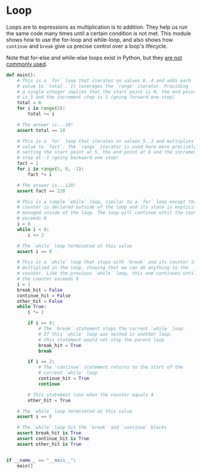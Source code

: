 # Loop

Loops are to expressions as multiplication is to addition. They help us
run the same code many times until a certain condition is not met. This
module shows how to use the for-loop and while-loop, and also shows how
`continue` and `break` give us precise control over a loop's lifecycle.

Note that for-else and while-else loops exist in Python, but they [are
not commonly used](https://stackoverflow.com/a/59491247/9921431).

```python
def main():
    # This is a `for` loop that iterates on values 0..4 and adds each
    # value to `total`. It leverages the `range` iterator. Providing
    # a single integer implies that the start point is 0, the end point
    # is 5 and the increment step is 1 (going forward one step)
    total = 0
    for i in range(5):
        total += i

    # The answer is...10!
    assert total == 10

    # This is a `for` loop that iterates on values 5..1 and multiplies each
    # value to `fact`. The `range` iterator is used here more precisely by
    # setting the start point at 5, the end point at 0 and the increment
    # step at -1 (going backward one step)
    fact = 1
    for i in range(5, 0, -1):
        fact *= i

    # The answer is...120!
    assert fact == 120

    # This is a simple `while` loop, similar to a `for` loop except that the
    # counter is declared outside of the loop and its state is explicitly
    # managed inside of the loop. The loop will continue until the counter
    # exceeds 8
    i = 0
    while i < 8:
        i += 2

    # The `while` loop terminated at this value
    assert i == 8

    # This is a `while` loop that stops with `break` and its counter is
    # multiplied in the loop, showing that we can do anything to the
    # counter. Like the previous `while` loop, this one continues until
    # the counter exceeds 8
    i = 1
    break_hit = False
    continue_hit = False
    other_hit = False
    while True:
        i *= 2

        if i >= 8:
            # The `break` statement stops the current `while` loop.
            # If this `while` loop was nested in another loop,
            # this statement would not stop the parent loop
            break_hit = True
            break

        if i == 2:
            # The `continue` statement returns to the start of the
            # current `while` loop
            continue_hit = True
            continue

        # This statement runs when the counter equals 4
        other_hit = True

    # The `while` loop terminated at this value
    assert i == 8

    # The `while` loop hit the `break` and `continue` blocks
    assert break_hit is True
    assert continue_hit is True
    assert other_hit is True


if __name__ == "__main__":
    main()
```
